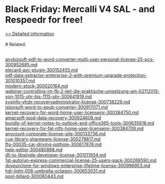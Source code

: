 # Black Friday: Mercalli V4 SAL - and Respeedr for free!
[>> Detailed information](https://secure.element5.com/esales/product.html?productid=300697875&affiliateid=200057808)<br/><br/># Related:

<br />[anybizsoft-pdf-to-word-converter-multi-user-personal-license-25-pcs-300952685.md](https://github.com/downloadplanet/downloadplanet/blob/main/anybizsoft-pdf-to-word-converter-multi-user-personal-license-25-pcs-300952685.md)<br />[elecard-avc-plugin-300152455.md](https://github.com/downloadplanet/downloadplanet/blob/main/elecard-avc-plugin-300152455.md)<br />[pdf-data-extractor-enterprise-3-with-premium-upgrade-protection-301010357.md](https://github.com/downloadplanet/downloadplanet/blob/main/pdf-data-extractor-enterprise-3-with-premium-upgrade-protection-301010357.md)<br />[modern-stock-300020164.md](https://github.com/downloadplanet/downloadplanet/blob/main/modern-stock-300020164.md)<br />[webinar-controlling-im-fb-2-teil-die-praktische-umsetzung-am-02112015-von-1015-uhr-bis-1115-uhr-300641919.md](https://github.com/downloadplanet/downloadplanet/blob/main/webinar-controlling-im-fb-2-teil-die-praktische-umsetzung-am-02112015-von-1015-uhr-bis-1115-uhr-300641919.md)<br />[sysinfo-vhdx-recoveryadministrator-license-300738229.md](https://github.com/downloadplanet/downloadplanet/blob/main/sysinfo-vhdx-recoveryadministrator-license-300738229.md)<br />[istonsoft-word-to-epub-converter-300917071.md](https://github.com/downloadplanet/downloadplanet/blob/main/istonsoft-word-to-epub-converter-300917071.md)<br />[kernel-recovery-for-word-home-user-licenseinr-300384750.md](https://github.com/downloadplanet/downloadplanet/blob/main/kernel-recovery-for-word-home-user-licenseinr-300384750.md)<br />[amacsoft-ipod-data-recovery-300924608.md](https://github.com/downloadplanet/downloadplanet/blob/main/amacsoft-ipod-data-recovery-300924608.md)<br />[bundle-of-kernel-notes-to-outlook-and-office365-tools-300635618.md](https://github.com/downloadplanet/downloadplanet/blob/main/bundle-of-kernel-notes-to-outlook-and-office365-tools-300635618.md)<br />[kernel-recovery-for-fat-ntfs-home-user-licenseinr-300384709.md](https://github.com/downloadplanet/downloadplanet/blob/main/kernel-recovery-for-fat-ntfs-home-user-licenseinr-300384709.md)<br />[anycount-corporate-license-site-300133736.md](https://github.com/downloadplanet/downloadplanet/blob/main/anycount-corporate-license-site-300133736.md)<br />[cue-library-shareware-license-300278817.md](https://github.com/downloadplanet/downloadplanet/blob/main/cue-library-shareware-license-300278817.md)<br />[ftg-00035-car-driving-pothole-300617876.md](https://github.com/downloadplanet/downloadplanet/blob/main/ftg-00035-car-driving-pothole-300617876.md)<br />[help-editor-300480888.md](https://github.com/downloadplanet/downloadplanet/blob/main/help-editor-300480888.md)<br />[dll-to-libsingle-developer-license-301011934.md](https://github.com/downloadplanet/downloadplanet/blob/main/dll-to-libsingle-developer-license-301011934.md)<br />[1st-autorun-express-commercial-license-25-users-pack-300268590.md](https://github.com/downloadplanet/downloadplanet/blob/main/1st-autorun-express-commercial-license-25-users-pack-300268590.md)<br />[doyourclone-for-windows-enterprise-lifetime-license-300996953.md](https://github.com/downloadplanet/downloadplanet/blob/main/doyourclone-for-windows-enterprise-lifetime-license-300996953.md)<br />[hdr-light-008-umbrella-octagon-300653031.md](https://github.com/downloadplanet/downloadplanet/blob/main/hdr-light-008-umbrella-octagon-300653031.md)<br />[pool-billard-300060443.md](https://github.com/downloadplanet/downloadplanet/blob/main/pool-billard-300060443.md)